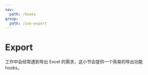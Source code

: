 ```yaml
---
nav:
  path: /hooks
group:
  path: /use-export
---
```


# Export

工作中会经常遇到导出 Excel 的需求，这小节会提供一个简易的导出功能 hooks。
<code src="./demo/index.tsx" />

```js

```
